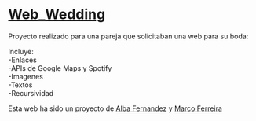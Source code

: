 # <a href="https://marcoapunto.github.io/Web_Wedding/" target="_blank">Web_Wedding</a>
Proyecto realizado para una pareja que solicitaban una web para su boda:

Incluye:
<br>
-Enlaces
<br>
-APIs de Google Maps y Spotify
<br>
-Imagenes
<br>
-Textos
<br>
-Recursividad
<br>

Esta web ha sido un proyecto de <a href="https://github.com/albafdez" target="_blank">Alba Fernandez</a> y <a href="https://github.com/MarcoApunto" target="_blank">Marco Ferreira</a>
